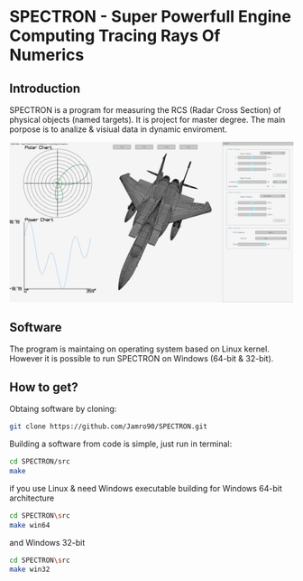 # SPECTRON - Super Powerfull Engine Computing Tracing Rays Of Numerics

## Introduction

SPECTRON is a program for measuring the RCS (Radar Cross Section) of physical objects (named targets). It is project for master degree. The main porpose is to analize & visiual data in dynamic enviroment. 

![](spectron.png)

## Software

The program is maintaing on operating system based on Linux kernel. However it is possible to run SPECTRON on Windows (64-bit & 32-bit). 

## How to get?

Obtaing software by cloning:

```bash
git clone https://github.com/Jamro90/SPECTRON.git
```

Building a software from code is simple, just run in terminal:

```bash
cd SPECTRON/src
make 
```

if you use Linux & need Windows executable building for Windows 64-bit architecture

```bash
cd SPECTRON\src
make win64
```

and Windows 32-bit

```bash
cd SPECTRON\src
make win32
```


